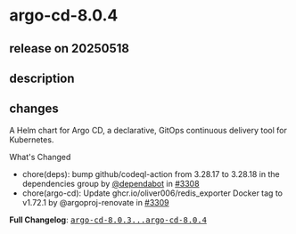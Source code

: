# argo-cd-8.0.4

## release on 20250518

## description

## changes

A Helm chart for Argo CD, a declarative, GitOps continuous delivery tool for Kubernetes.

What's Changed

* chore(deps): bump github/codeql-action from 3.28.17 to 3.28.18 in the dependencies group by <a class="user-mention notranslate" data-hovercard-type="organization" data-hovercard-url="/orgs/dependabot/hovercard" data-octo-click="hovercard-link-click" data-octo-dimensions="link_type:self" href="https://github.com/dependabot">@dependabot</a> in <a class="issue-link js-issue-link" data-error-text="Failed to load title" data-id="3070607665" data-permission-text="Title is private" data-url="https://github.com/argoproj/argo-helm/issues/3308" data-hovercard-type="pull_request" data-hovercard-url="/argoproj/argo-helm/pull/3308/hovercard" href="https://github.com/argoproj/argo-helm/pull/3308">#3308</a>
* chore(argo-cd): Update ghcr.io/oliver006/redis_exporter Docker tag to v1.72.1 by @argoproj-renovate in <a class="issue-link js-issue-link" data-error-text="Failed to load title" data-id="3071385375" data-permission-text="Title is private" data-url="https://github.com/argoproj/argo-helm/issues/3309" data-hovercard-type="pull_request" data-hovercard-url="/argoproj/argo-helm/pull/3309/hovercard" href="https://github.com/argoproj/argo-helm/pull/3309">#3309</a>

<strong>Full Changelog</strong>: <a class="commit-link" href="https://github.com/argoproj/argo-helm/compare/argo-cd-8.0.3...argo-cd-8.0.4"><tt>argo-cd-8.0.3...argo-cd-8.0.4</tt></a>

